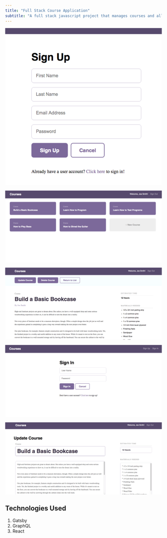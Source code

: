 ```yaml
---
title: "Full Stack Course Application"
subtitle: "A full stack javascript project that manages courses and allows verified users to update and manage their courses"
---
```


![Full Stack App](../images/FullStack550-550.png)

![Full Stack App 2](../images/FullStack1200-550.png)

![Full Stack App 3](../images/FullStackLayout1200-550.png)

![Full Stack App 4](../images/FullStack4Layout1200-550.png)

![Full Stack App 5](../images/FullStack5Layout1200-550.png)

## Technologies Used

1. Gatsby
2. GraphQL
3. React
